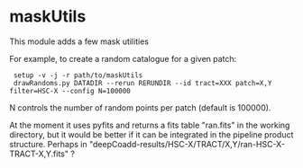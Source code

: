 # maskUtils

This module adds a few mask utilities

For example, to create a random catalogue for a given patch:

```
 setup -v -j -r path/to/maskUtils
 drawRandoms.py DATADIR --rerun RERUNDIR --id tract=XXX patch=X,Y filter=HSC-X --config N=100000
```

N controls the number of random points per patch (default is 100000).

At the moment it uses pyfits and returns a fits table "ran.fits" in the working directory, but it would be better if it can be integrated in the pipeline product structure. Perhaps in "deepCoadd-results/HSC-X/TRACT/X,Y/ran-HSC-X-TRACT-X,Y.fits" ?

